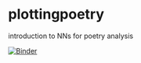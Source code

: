 # plottingpoetry
introduction to NNs for poetry analysis

[![Binder](https://mybinder.org/badge.svg)](https://mybinder.org/v2/gh/timobaumann/plottingpoetry/master)
